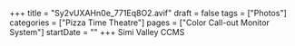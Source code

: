 +++
title = "Sy2vUXAHn0e_771Eq8O2.avif"
draft = false
tags = ["Photos"]
categories = ["Pizza Time Theatre"]
pages = ["Color Call-out Monitor System"]
startDate = ""
+++
Simi Valley CCMS
